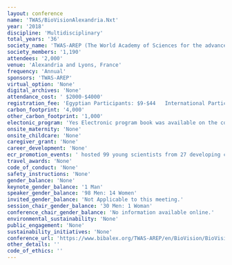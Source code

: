 ```yaml
---
layout: conference 
name: 'TWAS/BioVisionAlexandria.Nxt'
year: '2018'
discipline: 'Multidisciplinary'
total_years: '36'
society_name: 'TWAS-AREP (The World Academy of Sciences for the advancement of science in developing countries (TWAS) is a global science academy based in Trieste, Italy)'
society_members: '1,190'
attendees: '2,000'
venue: 'Alexandria and Lyons, France'
frequency: 'Annual'
sponsors: 'TWAS-AREP'
virtual_option: 'None'
digital_archives: 'None'
attendance_cost: ' $2000-$4000'
registration_fee: 'Egyptian Participants: $9-$44   International Participants: $90-$1000'
carbon_footprint: '4,000'
other_carbon_footprint: '1,000'
electonic_program: 'Yes Electronic program book was available on the conference website.'
onsite_maternity: 'None'
onsite_childcare: 'None'
caregiver_grant: 'None'
career_development: 'None'
ecr_promotion_events: ' hosted 99 young scientists from 27 developing countries to discuss the problems these scientists face when conducting research in their respective countries.'
travel_awards: 'None'
code_of_conduct: 'None'
safety_instructions: 'None'
gender_balance: 'None'
keynote_gender_balance: '1 Man'
speaker_gender_balance: '98 Men: 14 Women'
invited_gender_balance: 'Not Applicable to this meeting.'
session_chair_gender_balance: '30 Men: 1 Woman'
conference_chair_gender_balance: 'No information available online.'
environmental_sustainability: 'None'
public_engagement: 'None'
sustainability_initiatives: 'None'
conference_url: 'https://www.bibalex.org/TWAS-AREP/en/BioVision/BioVision.aspx'
other_details: ''
code_of_ethics: ''
---
```

